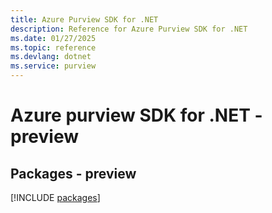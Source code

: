 ```yaml
---
title: Azure Purview SDK for .NET
description: Reference for Azure Purview SDK for .NET
ms.date: 01/27/2025
ms.topic: reference
ms.devlang: dotnet
ms.service: purview
---
```

# Azure purview SDK for .NET - preview
## Packages - preview
[!INCLUDE [packages](purview-index.md)]
